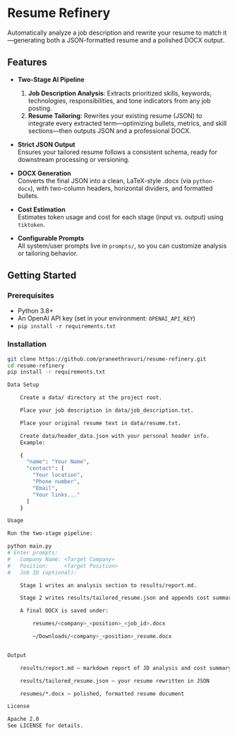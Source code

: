 # Resume Refinery

Automatically analyze a job description and rewrite your resume to match it—generating both a JSON-formatted resume and a polished DOCX output.

## Features

-   **Two-Stage AI Pipeline**

    1. **Job Description Analysis**: Extracts prioritized skills, keywords, technologies, responsibilities, and tone indicators from any job posting.
    2. **Resume Tailoring**: Rewrites your existing resume (JSON) to integrate every extracted term—optimizing bullets, metrics, and skill sections—then outputs JSON and a professional DOCX.

-   **Strict JSON Output**  
    Ensures your tailored resume follows a consistent schema, ready for downstream processing or versioning.

-   **DOCX Generation**  
    Converts the final JSON into a clean, LaTeX-style .docx (via `python-docx`), with two-column headers, horizontal dividers, and formatted bullets.

-   **Cost Estimation**  
    Estimates token usage and cost for each stage (input vs. output) using `tiktoken`.

-   **Configurable Prompts**  
    All system/user prompts live in `prompts/`, so you can customize analysis or tailoring behavior.

## Getting Started

### Prerequisites

-   Python 3.8+
-   An OpenAI API key (set in your environment: `OPENAI_API_KEY`)
-   `pip install -r requirements.txt`

### Installation

```bash
git clone https://github.com/praneethravuri/resume-refinery.git
cd resume-refinery
pip install -r requirements.txt

Data Setup

    Create a data/ directory at the project root.

    Place your job description in data/job_description.txt.

    Place your original resume text in data/resume.txt.

    Create data/header_data.json with your personal header info.
    Example:

    {
      "name": "Your Name",
      "contact": [
        "Your location",
        "Phone number",
        "Email",
        "Your links..."
      ]
    }

Usage

Run the two-stage pipeline:

python main.py
# Enter prompts:
#   Company Name: <Target Company>
#   Position:     <Target Position>
#   Job ID (optional):

    Stage 1 writes an analysis section to results/report.md.

    Stage 2 writes results/tailored_resume.json and appends cost summary to report.md.

    A final DOCX is saved under:

        resumes/<company>_<position>_<job_id>.docx

        ~/Downloads/<company>_<position>_resume.docx


Output

    results/report.md – markdown report of JD analysis and cost summary

    results/tailored_resume.json – your resume rewritten in JSON

    resumes/*.docx – polished, formatted resume document

License

Apache 2.0
See LICENSE for details.
```
